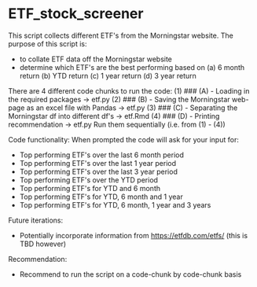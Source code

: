 # ETF_stock_screener
This script collects different ETF's from the Morningstar website.
The purpose of this script is:
- to collate ETF data off the Morningstar website
- determine which ETF's are the best performing based on
    (a) 6 month return
    (b) YTD return
    (c) 1 year return
    (d) 3 year return

There are 4 different code chunks to run the code:
(1) ### (A) - Loading in the required packages                              -> etf.py
(2) ### (B) - Saving the Morningstar web-page as an excel file with Pandas  -> etf.py
(3) ### (C) - Separating the Morningstar df into different df's             -> etf.Rmd
(4) ### (D) - Printing recommendation                                       -> etf.py
Run them sequentially (i.e. from (1) - (4))

Code functionality:
When prompted the code will ask for your input for:
 - Top performing ETF's over the last 6 month period
 - Top performing ETF's over the last 1 year period
 - Top performing ETF's over the last 3 year period
 - Top performing ETF's over the YTD period
 - Top performing ETF's for YTD and 6 month
 - Top performing ETF's for YTD, 6 month and 1 year
 - Top performing ETF's for YTD, 6 month, 1 year and 3 years

 Future iterations:
 - Potentially incorporate information from https://etfdb.com/etfs/ (this is TBD however)

 Recommendation:
 - Recommend to run the script on a code-chunk by code-chunk basis
